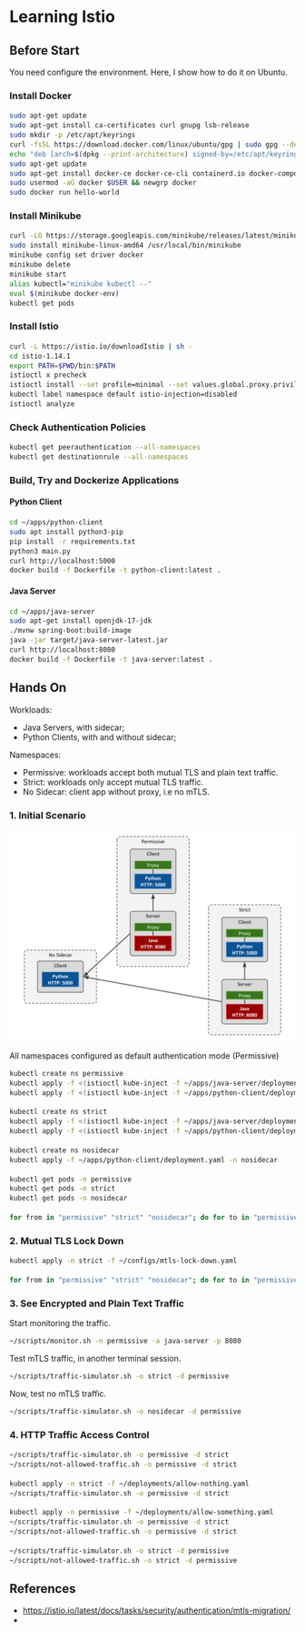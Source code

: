 # Learning Istio

## Before Start

You need configure the environment.
Here, I show how to do it on Ubuntu.

### Install Docker

```sh
sudo apt-get update
sudo apt-get install ca-certificates curl gnupg lsb-release
sudo mkdir -p /etc/apt/keyrings
curl -fsSL https://download.docker.com/linux/ubuntu/gpg | sudo gpg --dearmor -o /etc/apt/keyrings/docker.gpg
echo "deb [arch=$(dpkg --print-architecture) signed-by=/etc/apt/keyrings/docker.gpg] https://download.docker.com/linux/ubuntu $(lsb_release -cs) stable" | sudo tee /etc/apt/sources.list.d/docker.list > /dev/null
sudo apt-get update
sudo apt-get install docker-ce docker-ce-cli containerd.io docker-compose-plugin
sudo usermod -aG docker $USER && newgrp docker
sudo docker run hello-world
```

### Install Minikube

```sh
curl -LO https://storage.googleapis.com/minikube/releases/latest/minikube-linux-amd64
sudo install minikube-linux-amd64 /usr/local/bin/minikube
minikube config set driver docker
minikube delete
minikube start
alias kubectl="minikube kubectl --"
eval $(minikube docker-env)
kubectl get pods
```

### Install Istio

```sh
curl -L https://istio.io/downloadIstio | sh -
cd istio-1.14.1
export PATH=$PWD/bin:$PATH
istioctl x precheck
istioctl install --set profile=minimal --set values.global.proxy.privileged=true
kubectl label namespace default istio-injection=disabled
istioctl analyze
```

### Check Authentication Policies

```sh
kubectl get peerauthentication --all-namespaces
kubectl get destinationrule --all-namespaces
```

### Build, Try and Dockerize Applications

#### Python Client

```sh
cd ~/apps/python-client
sudo apt install python3-pip
pip install -r requirements.txt
python3 main.py
curl http://localhost:5000
docker build -f Dockerfile -t python-client:latest .
```

#### Java Server

```sh
cd ~/apps/java-server
sudo apt-get install openjdk-17-jdk
./mvnw spring-boot:build-image
java -jar target/java-server-latest.jar
curl http://localhost:8080
docker build -f Dockerfile -t java-server:latest .
```

## Hands On

Workloads:
- Java Servers, with sidecar;
- Python Clients, with and without sidecar;

Namespaces:
- Permissive: workloads accept both mutual TLS and plain text traffic.
- Strict: workloads only accept mutual TLS traffic.
- No Sidecar: client app without proxy, i.e no mTLS.

### 1. Initial Scenario

![Initial Scenario](initial-scenario.png)

All namespaces configured as default authentication mode (Permissive)

```sh
kubectl create ns permissive
kubectl apply -f <(istioctl kube-inject -f ~/apps/java-server/deployment.yaml) -n permissive
kubectl apply -f <(istioctl kube-inject -f ~/apps/python-client/deployment.yaml) -n permissive

kubectl create ns strict
kubectl apply -f <(istioctl kube-inject -f ~/apps/java-server/deployment.yaml) -n strict
kubectl apply -f <(istioctl kube-inject -f ~/apps/python-client/deployment.yaml) -n strict

kubectl create ns nosidecar
kubectl apply -f ~/apps/python-client/deployment.yaml -n nosidecar

kubectl get pods -n permissive
kubectl get pods -n strict
kubectl get pods -n nosidecar

for from in "permissive" "strict" "nosidecar"; do for to in "permissive" "strict"; do kubectl exec "$(kubectl get pod -l app=python-client -n ${from} -o jsonpath={.items..metadata.name})" -c python-client -n ${from} -- curl http://java-server.${to}:8080 -s -o /dev/null -w "python-client.${from} to java-server.${to}: %{http_code}\n"; done; done
```

### 2. Mutual TLS Lock Down

```sh
kubectl apply -n strict -f ~/configs/mtls-lock-down.yaml

for from in "permissive" "strict" "nosidecar"; do for to in "permissive" "strict"; do kubectl exec "$(kubectl get pod -l app=python-client -n ${from} -o jsonpath={.items..metadata.name})" -c python-client -n ${from} -- curl http://java-server.${to}:8080 -s -o /dev/null -w "python-client.${from} to java-server.${to}: %{http_code}\n"; done; done
```

### 3. See Encrypted and Plain Text Traffic

Start monitoring the traffic.

```sh
~/scripts/monitor.sh -n permissive -a java-server -p 8080
```

Test mTLS traffic, in another terminal session.

```sh
~/scripts/traffic-simulator.sh -o strict -d permissive
```

Now, test no mTLS traffic.

```sh
~/scripts/traffic-simulator.sh -o nosidecar -d permissive
```

### 4. HTTP Traffic Access Control

```sh
~/scripts/traffic-simulator.sh -o permissive -d strict
~/scripts/not-allowed-traffic.sh -o permissive -d strict

kubectl apply -n strict -f ~/deployments/allow-nothing.yaml
~/scripts/traffic-simulator.sh -o permissive -d strict

kubectl apply -n permissive -f ~/deployments/allow-something.yaml
~/scripts/traffic-simulator.sh -o permissive -d strict
~/scripts/not-allowed-traffic.sh -o permissive -d strict

~/scripts/traffic-simulator.sh -o strict -d permissive
~/scripts/not-allowed-traffic.sh -o strict -d permissive
```

## References

- https://istio.io/latest/docs/tasks/security/authentication/mtls-migration/
- 
